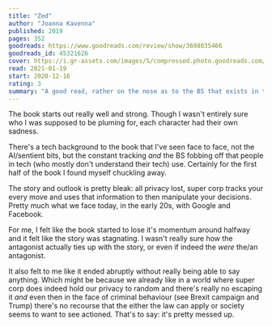 ```yaml
---
title: "Zed"
author: "Joanna Kavenna"
published: 2019
pages: 352
goodreads: https://www.goodreads.com/review/show/3698035466
goodreads_id: 45321626
cover: https://i.gr-assets.com/images/S/compressed.photo.goodreads.com/books/1556458838l/45321626._SX318_.jpg
read: 2021-01-19
start: 2020-12-16
rating: 3
summary: "A good read, rather on the nose as to the BS that exists in tech"
---
```


The book starts out really well and strong. Though I wasn't entirely sure who I was supposed to be pluming for, each character had their own sadness.

There's a tech background to the book that I've seen face to face, not the AI/sentient bits, but the constant tracking *and* the BS fobbing off that people in tech (who mostly don't understand their tech) use. Certainly for the first half of the book I found myself chuckling away.

The story and outlook is pretty bleak: all privacy lost, super corp tracks your every move and uses that information to then manipulate your decisions. Pretty much what we face today, in the early 20s, with Google and Facebook.

For me, I felt like the book started to lose it's momentum around halfway and it felt like the story was stagnating. I wasn't really sure how the antagonist actually ties up with the story, or even if indeed the _were_ the/an antagonist.

It also felt to me like it ended abruptly without really being able to say anything. Which might be because we already like in a world where super corp does indeed hold our privacy to random and there's really no escaping it _and_ even then in the face of criminal behaviour (see Brexit campaign and Trump) there's no recourse that the either the law can apply or society seems to want to see actioned. That's to say: it's pretty messed up.
